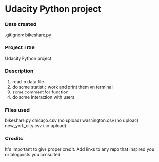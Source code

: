 # Udacity Python project

### Date created
.gitignore
bikeshare.py

### Project Title
Udacity Python project

### Description
1. read in data file
2. do some statistic work and print them on terminal
3. some comment for function
4. do some interaction with users

### Files used
bikeshare.py
chicago.csv (no upload)
washington.csv (no upload)
new_york_city.csv (no upload)

### Credits
It's important to give proper credit. Add links to any repo that inspired you or blogposts you consulted.

